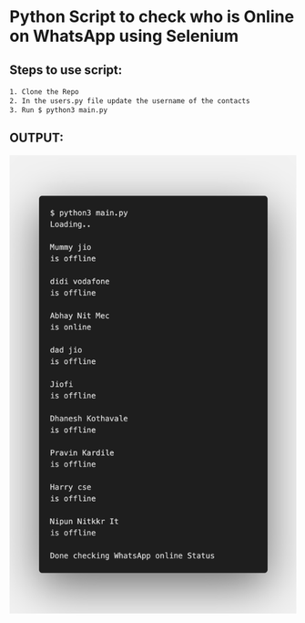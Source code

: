 # Python Script to check who is Online on WhatsApp using Selenium

## Steps to use script:
    1. Clone the Repo
    2. In the users.py file update the username of the contacts
    3. Run $ python3 main.py

## OUTPUT:
<img src = "output.png">
